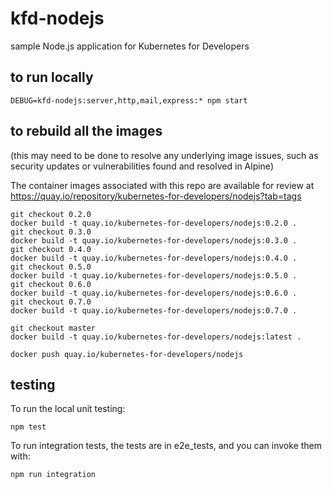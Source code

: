 # kfd-nodejs

sample Node.js application for Kubernetes for Developers

## to run locally

    DEBUG=kfd-nodejs:server,http,mail,express:* npm start

## to rebuild all the images

(this may need to be done to resolve any underlying image issues, such
as security updates or vulnerabilities found and resolved in Alpine)

The container images associated with this repo are available for review at
https://quay.io/repository/kubernetes-for-developers/nodejs?tab=tags

    git checkout 0.2.0
    docker build -t quay.io/kubernetes-for-developers/nodejs:0.2.0 .
    git checkout 0.3.0
    docker build -t quay.io/kubernetes-for-developers/nodejs:0.3.0 .
    git checkout 0.4.0
    docker build -t quay.io/kubernetes-for-developers/nodejs:0.4.0 .
    git checkout 0.5.0
    docker build -t quay.io/kubernetes-for-developers/nodejs:0.5.0 .
    git checkout 0.6.0
    docker build -t quay.io/kubernetes-for-developers/nodejs:0.6.0 .
    git checkout 0.7.0
    docker build -t quay.io/kubernetes-for-developers/nodejs:0.7.0 .

    git checkout master
    docker build -t quay.io/kubernetes-for-developers/nodejs:latest .

    docker push quay.io/kubernetes-for-developers/nodejs

## testing

To run the local unit testing:

    npm test

To run integration tests, the tests are in e2e_tests, and you can invoke
them with:

    npm run integration
